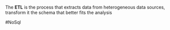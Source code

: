 The **ETL** is the process that extracts data from heterogeneous data sources, transform it the schema that better fits the analysis 

#NoSql